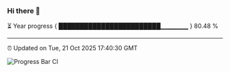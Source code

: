 ### Hi there 👋

⏳ Year progress { ████████████████████████▁▁▁▁▁▁ } 80.48 %

---

⏰ Updated on Tue, 21 Oct 2025 17:40:30 GMT

![Progress Bar CI](https://github.com/IshwaranRudhara/GIT-ACTION/workflows/Progress%20Bar%20CI/badge.svg)
